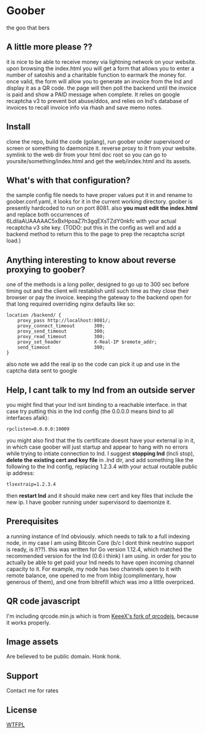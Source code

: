 # Goober
the goo that bers


## A little more please ??
it is nice to be able to receive money via lightning network on your website. upon browsing the index.html you will get a form that allows you to enter a number of satoshis and a charitable function to earmark the money for. once valid, the form will allow you to generate an invoice from the lnd and display it as a QR code. the page will then poll the backend until the invoice is paid and show a PAID message when complete. It relies on google recaptcha v3 to prevent bot abuse/ddos, and relies on lnd's database of invoices to recall invoice info via rhash and save memo notes.


## Install
clone the repo, build the code (golang), run goober under supervisord or screen or something to daemonize it. reverse proxy to it from your website. symlink to the web dir from your html doc root so you can go to yoursite/something/index.html and get the web/index.html and its assets.

## What's with that configuration?
the sample config file needs to have proper values put it in and rename to goober.conf.yaml, it looks for it in the current working directory. goober is presently hardcoded to run on port 8081. also **you must edit the index.html** and replace both occurrences of 6LdilaAUAAAAAC5xBxHpoaZ7h3gqEXsTZdY0nkfc with your actual recaptcha v3 site key. (TODO: put this in the config as well and add a backend method to return this to the page to prep the recaptcha script load.)

## Anything interesting to know about reverse proxying to goober?
one of the methods is a long poller, designed to go up to 300 sec before timing out and the client will restablish until such time as they close their browser or pay the invoice. keeping the gateway to the backend open for that long required overriding nginx defaults like so:

```
location /backend/ {
    proxy_pass http://localhost:8081/;
    proxy_connect_timeout       300;
    proxy_send_timeout          300;
    proxy_read_timeout          300;
    proxy_set_header            X-Real-IP $remote_addr;
    send_timeout                300;
}
```

also note we add the real ip so the code can pick it up and use in the captcha data sent to google

## Help, I cant talk to my lnd from an outside server
you might find that your lnd isnt binding to a reachable interface. in that case try putting this in the lnd config (the 0.0.0.0 means bind to all interfaces afaik):
```
rpclisten=0.0.0.0:10009
```
you might also find that the tls certificate doesnt have your external ip in it, in which case goober will just startup and appear to hang with no errors while trying to intiate connection to lnd. I suggest **stopping lnd** (lncli stop), **delete the existing cert and key file** in .lnd dir, and add something like the following to the lnd config, replacing 1.2.3.4 with your actual routable public ip address:
```
tlsextraip=1.2.3.4
```

then **restart lnd** and it should make new cert and key files that include the new ip. I have goober running under supervisord to daemonize it.

## Prerequisites
a running instance of lnd obviously. which needs to talk to a full indexing node, in my case I am using Bitcoin Core (b/c I dont think neutrino support is ready, is it??). this was written for Go version 1.12.4, which matched the recommended version for the lnd (0.6 i think) I am using. in order for you to actually be able to get paid your lnd needs to have open incoming channel capacity to it. For example, my node has two channels open to it with remote balance, one opened to me from lnbig (complimentary, how generous of them), and one from bitrefill which was imo a little overpriced. 

## QR code javascript
I'm including qrcode.min.js which is from [KeeeX's fork of qrcodejs](https://raw.githubusercontent.com/KeeeX/qrcodejs/1c87e7fbee2da04ae6c404ad13f9522ea8c9120c/qrcode.min.js), because it works properly.

## Image assets
Are believed to be public domain. Honk honk.

## Support
Contact me for rates

## License 
[WTFPL](https://choosealicense.com/licenses/wtfpl/)
